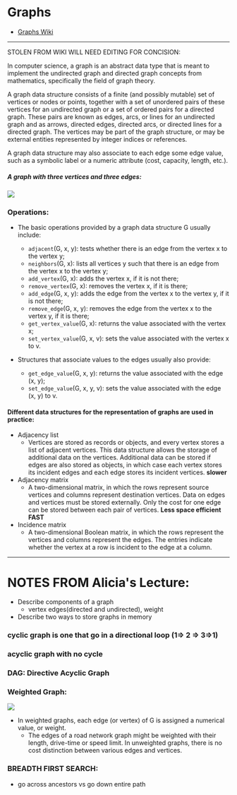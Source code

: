 # Graphs
- [Graphs Wiki](https://en.wikipedia.org/wiki/Graph_(abstract_data_type))



---
STOLEN FROM WIKI WILL NEED EDITING FOR CONCISION:

In computer science, a graph is an abstract data type that is meant to implement the undirected graph and directed graph concepts from mathematics, specifically the field of graph theory.

A graph data structure consists of a finite (and possibly mutable) set of vertices or nodes or points, together with a set of unordered pairs of these vertices for an undirected graph or a set of ordered pairs for a directed graph. These pairs are known as edges, arcs, or lines for an undirected graph and as arrows, directed edges, directed arcs, or directed lines for a directed graph. The vertices may be part of the graph structure, or may be external entities represented by integer indices or references.

A graph data structure may also associate to each edge some edge value, such as a symbolic label or a numeric attribute (cost, capacity, length, etc.).

#####  A graph with three vertices and three edges:
![](https://upload.wikimedia.org/wikipedia/commons/thumb/a/a2/Directed.svg/250px-Directed.svg.png)

### Operations:
- The basic operations provided by a graph data structure G usually include:
  - `adjacent`(G, x, y): tests whether there is an edge from the vertex x to the vertex y;
  - `neighbors`(G, x): lists all vertices y such that there is an edge from the vertex x to the vertex y;
  - `add_vertex`(G, x): adds the vertex x, if it is not there;
  - `remove_vertex`(G, x): removes the vertex x, if it is there;
  - `add_edge`(G, x, y): adds the edge from the vertex x to the vertex y, if it is not there;
  - `remove_edge`(G, x, y): removes the edge from the vertex x to the vertex y, if it is there;
  - `get_vertex_value`(G, x): returns the value associated with the vertex x;
  - `set_vertex_value`(G, x, v): sets the value associated with the vertex x to v.

- Structures that associate values to the edges usually also provide:
  - `get_edge_value`(G, x, y): returns the value associated with the edge (x, y);
  - `set_edge_value`(G, x, y, v): sets the value associated with the edge (x, y) to v.


#### Different data structures for the representation of graphs are used in practice:

- Adjacency list
  - Vertices are stored as records or objects, and every vertex stores a list of adjacent vertices. This data structure allows the storage of additional data on the vertices. Additional data can be stored if edges are also stored as objects, in which case each vertex stores its incident edges and each edge stores its incident vertices.
  **slower**
- Adjacency matrix
  - A two-dimensional matrix, in which the rows represent source vertices and columns represent destination vertices. Data on edges and vertices must be stored externally. Only the cost for one edge can be stored between each pair of vertices.
  **Less space efficient**
  **FAST**
- Incidence matrix
  - A two-dimensional Boolean matrix, in which the rows represent the vertices and columns represent the edges. The entries indicate whether the vertex at a row is incident to the edge at a column.



----

# NOTES FROM Alicia's Lecture:


- Describe components of a graph
  - vertex edges(directed and undirected), weight
- Describe two ways to store graphs in memory

### cyclic graph is one that go in a directional loop (1=> 2 => 3=>1)
### acyclic graph with no cycle
### DAG: Directive Acyclic Graph


###  Weighted Graph:
![](https://www.math.cornell.edu/~numb3rs/blanco/net_dif.png)
  - In weighted graphs, each edge (or vertex) of G is assigned a numerical value, or weight.
    - The edges of a road network graph might be weighted with their length, drive-time or speed limit. In unweighted graphs, there is no cost distinction between various edges and vertices.


### BREADTH FIRST SEARCH:
- go across ancestors vs go down entire path
